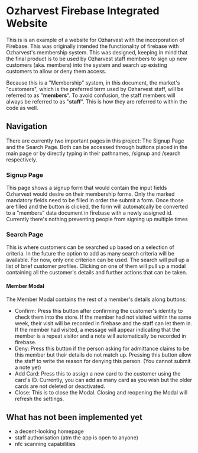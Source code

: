 # Ozharvest Firebase Integrated Website

This is is an example of a website for Ozharvest with the incorporation of Firebase.
This was originally intended the functionality of firebase with Ozharvest's membership system. This was designed, keeping in mind that the final product is to be used by Ozharvest staff members to sign up new customers (aka. members) into the system and search up existing customers to allow or deny them access.

Because this is a "Membership" system, in this document, the market's "customers", which is the preferred term used by Ozharvest staff, will be referred to as "**members**". To avoid confusion, the staff members will always be referred to as "**staff**". This is how they are referred to within the code as well.

## Navigation
There are currently two important pages in this project: The Signup Page and the Search Page. Both can be accessed through buttons placed in the main page or by directly typing in their pathnames, /signup and /search respectively.

### Signup Page
This page shows a signup form that would contain the input fields Ozharvest would desire on their membership forms. Only the marked mandatory fields need to be filled in order the submit a form. Once those are filled and the button is clicked, the form will automatcally be converted to a "members" data document in firebase with a newly assigned id. Currently there's nothing preventing people from signing up multiple times
### Search Page
This is where customers can be searched up based on a selection of criteria. In the future the option to add as many search criteria will be available. For now, only one criterion can be used. The search will pull up a list of brief customer profiles. Clicking on one of them will pull up a modal containing all the customer's details and further actions that can be taken.
#### Member Modal
The Member Modal contains the rest of a member's details along buttons:
- Confirm: Press this button after confirming the customer's identity to check them into the store. If the member had not visited within the same week, their visit will be recorded in firebase and the staff can let them in. If the member had visited, a message will appear indicating that the member is a repeat visitor and a note will automatically be recorded in firebase.
- Deny: Press this button if the person asking for admittance claims to be this member but their details do not match up. Pressing this button allow the staff to write the reason for denying this person. (You cannot submit a note yet)
- Add Card: Press this to assign a new card to the customer using the card's ID. Currently, you can add as many card as you wish but the older cards are not deleted or deactivated.
- Close: This is to close the Modal. Closing and reopening the Modal will refresh the settings. 

## What has not been implemented yet
- a decent-looking homepage
- staff authorisation (atm the app is open to anyone)
- nfc scanning capabilities
